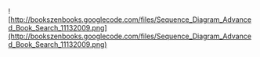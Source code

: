 ![http://bookszenbooks.googlecode.com/files/Sequence_Diagram_Advanced_Book_Search_11132009.png](http://bookszenbooks.googlecode.com/files/Sequence_Diagram_Advanced_Book_Search_11132009.png)